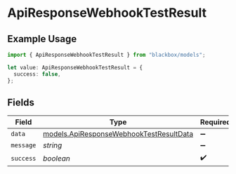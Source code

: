 # ApiResponseWebhookTestResult

## Example Usage

```typescript
import { ApiResponseWebhookTestResult } from "blackbox/models";

let value: ApiResponseWebhookTestResult = {
  success: false,
};
```

## Fields

| Field                                                                                    | Type                                                                                     | Required                                                                                 | Description                                                                              |
| ---------------------------------------------------------------------------------------- | ---------------------------------------------------------------------------------------- | ---------------------------------------------------------------------------------------- | ---------------------------------------------------------------------------------------- |
| `data`                                                                                   | [models.ApiResponseWebhookTestResultData](../models/apiresponsewebhooktestresultdata.md) | :heavy_minus_sign:                                                                       | N/A                                                                                      |
| `message`                                                                                | *string*                                                                                 | :heavy_minus_sign:                                                                       | N/A                                                                                      |
| `success`                                                                                | *boolean*                                                                                | :heavy_check_mark:                                                                       | N/A                                                                                      |